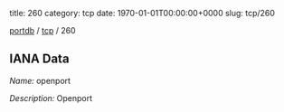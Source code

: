 title: 260
category: tcp
date: 1970-01-01T00:00:00+0000
slug: tcp/260

[portdb](/) / [tcp](/category/tcp.html) / 260


## IANA Data

_Name:_ openport

_Description:_ Openport

